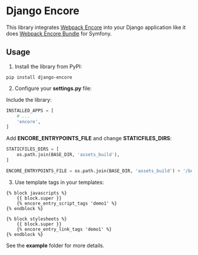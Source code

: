 # Django Encore

This library integrates [Webpack Encore][1] into your Django application like
it does [Webpack Encore Bundle][2] for Symfony.

## Usage

1) Install the library from PyPI:

```shell
pip install django-encore
```

2) Configure your **settings.py** file:

Include the library:

```python
INSTALLED_APPS = [
    # ...
    'encore',
]
```

Add **ENCORE_ENTRYPOINTS_FILE** and change **STATICFILES_DIRS**:

```python
STATICFILES_DIRS = [
    os.path.join(BASE_DIR, 'assets_build'),
]

ENCORE_ENTRYPOINTS_FILE = os.path.join(BASE_DIR, 'assets_build') + '/build/entrypoints.json'
```

3) Use template tags in your templates:

```text
{% block javascripts %}
    {{ block.super }}
    {% encore_entry_script_tags 'demo1' %}
{% endblock %}

{% block stylesheets %}
    {{ block.super }}
    {% encore_entry_link_tags 'demo1' %}
{% endblock %}
```

See the **example** folder for more details.

[1]: https://github.com/symfony/webpack-encore
[2]: https://github.com/symfony/webpack-encore-bundle
